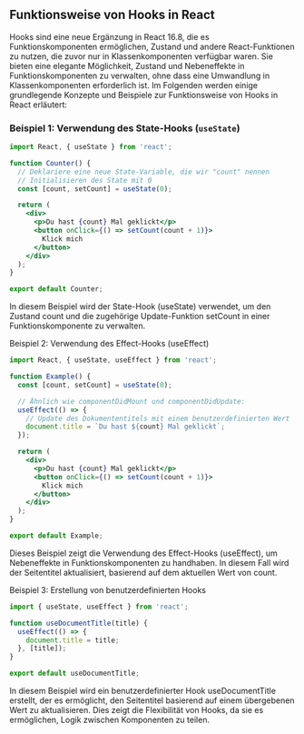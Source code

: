 ## Funktionsweise von Hooks in React

Hooks sind eine neue Ergänzung in React 16.8, die es Funktionskomponenten ermöglichen, Zustand und andere React-Funktionen zu nutzen, die zuvor nur in Klassenkomponenten verfügbar waren. Sie bieten eine elegante Möglichkeit, Zustand und Nebeneffekte in Funktionskomponenten zu verwalten, ohne dass eine Umwandlung in Klassenkomponenten erforderlich ist. Im Folgenden werden einige grundlegende Konzepte und Beispiele zur Funktionsweise von Hooks in React erläutert:

### Beispiel 1: Verwendung des State-Hooks (`useState`)

```jsx
import React, { useState } from 'react';

function Counter() {
  // Deklariere eine neue State-Variable, die wir "count" nennen
  // Initialisieren des State mit 0
  const [count, setCount] = useState(0);

  return (
    <div>
      <p>Du hast {count} Mal geklickt</p>
      <button onClick={() => setCount(count + 1)}>
        Klick mich
      </button>
    </div>
  );
}

export default Counter;
```

In diesem Beispiel wird der State-Hook (useState) verwendet, um den Zustand count und die zugehörige Update-Funktion setCount in einer Funktionskomponente zu verwalten.

Beispiel 2: Verwendung des Effect-Hooks (useEffect)

```jsx
import React, { useState, useEffect } from 'react';

function Example() {
  const [count, setCount] = useState(0);

  // Ähnlich wie componentDidMount und componentDidUpdate:
  useEffect(() => {
    // Update des Dokumententitels mit einem benutzerdefinierten Wert
    document.title = `Du hast ${count} Mal geklickt`;
  });

  return (
    <div>
      <p>Du hast {count} Mal geklickt</p>
      <button onClick={() => setCount(count + 1)}>
        Klick mich
      </button>
    </div>
  );
}

export default Example;
```

Dieses Beispiel zeigt die Verwendung des Effect-Hooks (useEffect), um Nebeneffekte in Funktionskomponenten zu handhaben. In diesem Fall wird der Seitentitel aktualisiert, basierend auf dem aktuellen Wert von count.

Beispiel 3: Erstellung von benutzerdefinierten Hooks

```jsx
import { useState, useEffect } from 'react';

function useDocumentTitle(title) {
  useEffect(() => {
    document.title = title;
  }, [title]);
}

export default useDocumentTitle;
```

In diesem Beispiel wird ein benutzerdefinierter Hook useDocumentTitle erstellt, der es ermöglicht, den Seitentitel basierend auf einem übergebenen Wert zu aktualisieren. Dies zeigt die Flexibilität von Hooks, da sie es ermöglichen, Logik zwischen Komponenten zu teilen.